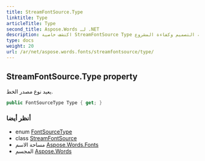 ```yaml
---
title: StreamFontSource.Type
linktitle: Type
articleTitle: Type
second_title: Aspose.Words لـ .NET
description: اكتشف خاصية StreamFontSource Type لتحديد نوع مصدر الخط الخاص بك بسهولة، مما يعزز مرونة التصميم وكفاءة المشروع.
type: docs
weight: 20
url: /ar/net/aspose.words.fonts/streamfontsource/type/
---
```

## StreamFontSource.Type property

يعيد نوع مصدر الخط.

```csharp
public FontSourceType Type { get; }
```

### أنظر أيضا

* enum [FontSourceType](../../fontsourcetype/)
* class [StreamFontSource](../)
* مساحة الاسم [Aspose.Words.Fonts](../../../aspose.words.fonts/)
* المجسم [Aspose.Words](../../../)
